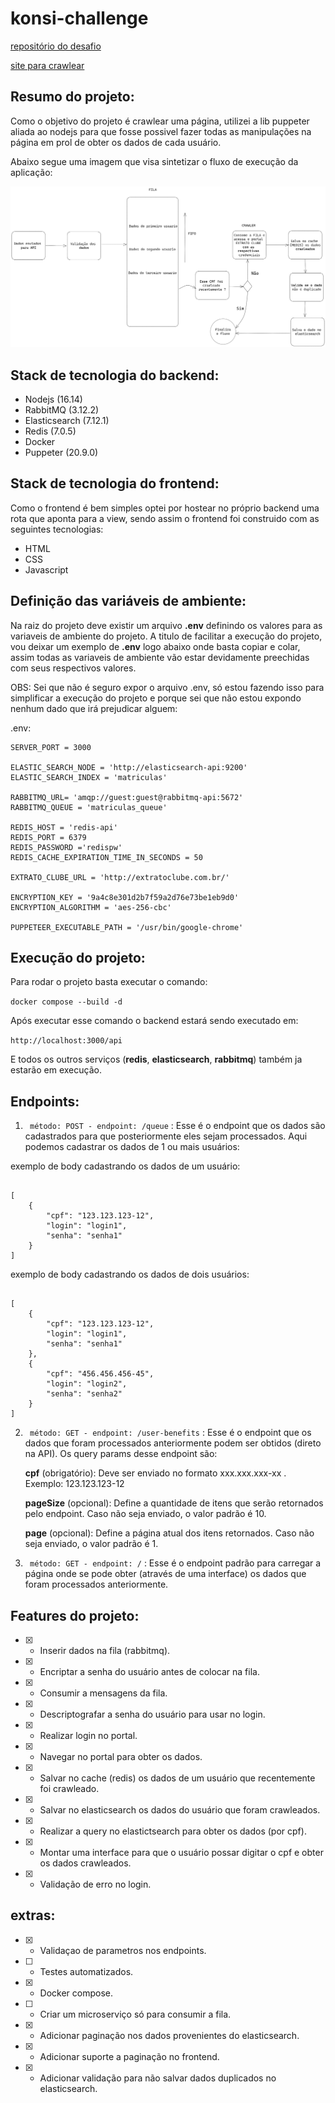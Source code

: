 # konsi-challenge

[repositório do desafio](https://gist.github.com/gustavoaraujofe/265c43b8b1df2dc4d6dd7e28959371d4)

[site para crawlear](http://extratoclube.com.br/)

## Resumo do projeto:

Como o objetivo do projeto é crawlear uma página, utilizei a lib puppeter aliada ao nodejs para que fosse possivel fazer todas as manipulações na página em prol de obter os dados de cada usuário.

Abaixo segue uma imagem que visa sintetizar o fluxo de execução da aplicação:

<p align="center">
  <img src="diagrama-fluxo-atividades.png" alt="Diagrama de Atividades">
</p>



## Stack de tecnologia do backend:

* Nodejs (16.14)
* RabbitMQ (3.12.2)
* Elasticsearch (7.12.1)
* Redis (7.0.5)
* Docker
* Puppeter (20.9.0)

## Stack de tecnologia do frontend:

Como o frontend é bem simples optei por hostear no próprio backend uma rota que aponta para a view, sendo assim o frontend foi construido com as seguintes tecnologias:

* HTML
* CSS
* Javascript

## Definição das variáveis de ambiente:

Na raiz do projeto deve existir um arquivo **.env** definindo os valores para as variaveis de ambiente do projeto. A titulo de facilitar a execução do projeto, vou deixar um exemplo de **.env** logo abaixo onde basta copiar e colar, assim todas as variaveis de ambiente vão estar devidamente preechidas com seus respectivos valores.

OBS: Sei que não é seguro expor o arquivo .env, só estou fazendo isso para simplificar a execução do projeto e porque sei que não estou expondo nenhum dado que irá prejudicar alguem:

.env:

```
SERVER_PORT = 3000

ELASTIC_SEARCH_NODE = 'http://elasticsearch-api:9200'
ELASTIC_SEARCH_INDEX = 'matriculas'

RABBITMQ_URL= 'amqp://guest:guest@rabbitmq-api:5672'
RABBITMQ_QUEUE = 'matriculas_queue'

REDIS_HOST = 'redis-api'
REDIS_PORT = 6379
REDIS_PASSWORD ='redispw'
REDIS_CACHE_EXPIRATION_TIME_IN_SECONDS = 50 

EXTRATO_CLUBE_URL = 'http://extratoclube.com.br/'

ENCRYPTION_KEY = '9a4c8e301d2b7f59a2d76e73be1eb9d0'
ENCRYPTION_ALGORITHM = 'aes-256-cbc'

PUPPETEER_EXECUTABLE_PATH = '/usr/bin/google-chrome'

```
## Execução do projeto:

Para rodar o projeto basta executar o comando:

`docker compose --build -d`

Após executar esse comando o backend estará sendo executado em:

`http://localhost:3000/api`

E todos os outros serviços (**redis**, **elasticsearch**, **rabbitmq**) também ja estarão em execução.

## Endpoints:

1. ` método: POST - endpoint: /queue` : Esse é o endpoint que os dados são cadastrados para que posteriormente eles sejam processados. Aqui podemos cadastrar os dados de 1 ou mais usuários:

exemplo de body cadastrando os dados de um usuário:
```

[
    {
        "cpf": "123.123.123-12",
        "login": "login1",
        "senha": "senha1"
    }
]

```

exemplo de body cadastrando os dados de dois usuários:

```

[
    {
        "cpf": "123.123.123-12",
        "login": "login1",
        "senha": "senha1"
    },
    {
        "cpf": "456.456.456-45",
        "login": "login2",
        "senha": "senha2"
    }
]

```

2. ` método: GET - endpoint: /user-benefits` : Esse é o endpoint que os dados que foram processados anteriormente podem ser obtidos (direto na API). Os query params desse endpoint são:

    **cpf** (obrigatório): Deve ser enviado no formato xxx.xxx.xxx-xx . Exemplo: 123.123.123-12

    **pageSize** (opcional): Define a quantidade de itens que serão retornados pelo endpoint. Caso não seja enviado, o valor padrão é 10.

    **page** (opcional): Define a página atual dos itens retornados. Caso não seja enviado, o valor padrão é 1.  

3. ` método: GET - endpoint: /` : Esse é o endpoint padrão para carregar a página onde se pode obter (através de uma interface) os dados que foram processados anteriormente.


## Features do projeto:
- [x] - Inserir dados na fila (rabbitmq).
- [x] - Encriptar a senha do usuário antes de colocar na fila.
- [x] - Consumir a mensagens da fila.
- [x] - Descriptografar a senha do usuário para usar no login.
- [x] - Realizar login no portal.
- [x] - Navegar no portal para obter os dados.
- [x] - Salvar no cache (redis) os dados de um usuário que recentemente foi crawleado.
- [x] - Salvar no elasticsearch os dados do usuário que foram crawleados.
- [x] - Realizar a query no elastictsearch para obter os dados (por cpf).
- [x] - Montar uma interface para que o usuário possar digitar o cpf e obter os dados crawleados.
- [x] - Validação de erro no login.

## extras: 

- [x] - Validaçao de parametros nos endpoints.
- [ ] - Testes automatizados.
- [x] - Docker compose.
- [ ] - Criar um microserviço só para consumir a fila.
- [x] - Adicionar paginação nos dados provenientes do elasticsearch.
- [x] - Adicionar suporte a paginação no frontend.
- [x] - Adicionar validação para não salvar dados duplicados no elasticsearch.
